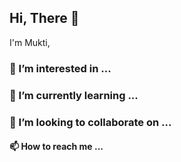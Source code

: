 ## Hi, There 👋

I'm Mukti, 

### 👀 I’m interested in ...

### 🌱 I’m currently learning ...

### 💞️ I’m looking to collaborate on ...

#### 📫 How to reach me ...

<!---
SiMuks14/SiMuks14 is a ✨ special ✨ repository because its `README.md` (this file) appears on your GitHub profile.
You can click the Preview link to take a look at your changes.
--->

